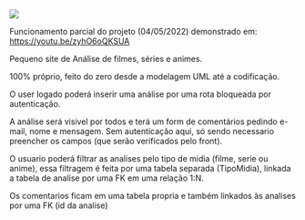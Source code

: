 <img src="https://i.imgur.com/9yJ2Q3k.jpeg">

Funcionamento parcial do projeto (04/05/2022) demonstrado em: https://youtu.be/zyhO6oQKSUA

Pequeno site de Análise de filmes, séries e animes.

100% próprio, feito do zero desde a modelagem UML até a codificação.

O user logado poderá inserir uma análise por uma rota bloqueada por autenticação.

A análise será visivel por todos e terá um form de comentários pedindo e-mail, nome e mensagem. Sem autenticação aqui, só sendo necessario preencher os campos (que serão verificados pelo front).

O usuario poderá filtrar as analises pelo tipo de midia (filme, serie ou anime), essa filtragem é feita por uma tabela separada (TipoMidia), linkada a tabela de analise por uma FK em uma relação 1:N.

Os comentarios ficam em uma tabela propria e também linkados às analises por uma FK (id da analise)
